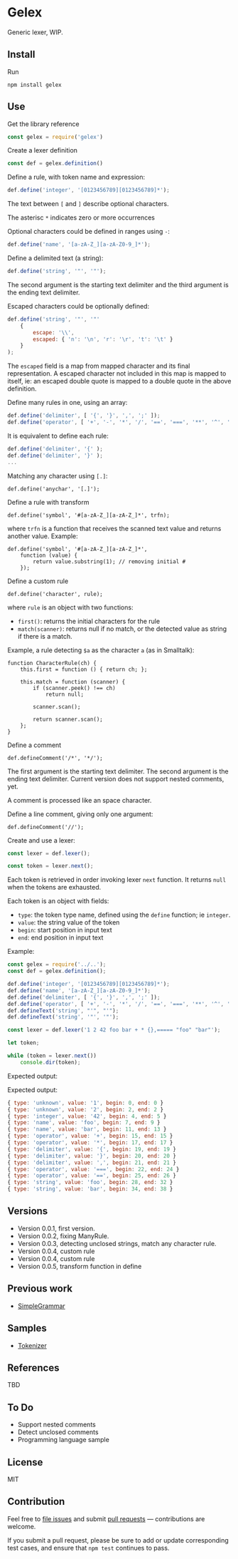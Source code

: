 # Gelex

Generic lexer, WIP.

## Install

Run
```
npm install gelex
```

## Use

Get the library reference
```js
const gelex = require('gelex')
```

Create a lexer definition
```js
const def = gelex.definition()
```

Define a rule, with token name and expression:
```js
def.define('integer', '[0123456789][0123456789]*');
```
The text between `[` and `]` describe optional characters.

The asterisc `*` indicates zero or more occurrences

Optional characters could be defined in ranges using `-`:
```js
def.define('name', '[a-zA-Z_][a-zA-Z0-9_]*');
```

Define a delimited text (a string):
```js
def.define('string', '"', '"');
```
The second argument is the starting text delimiter and the third argument is 
the ending text delimiter.

Escaped characters could be optionally defined:
```js
def.define('string', '"', '"'
    {
        escape: '\\',
        escaped: { 'n': '\n', 'r': '\r', 't': '\t' }
    }
);
```
The `escaped` field is a map from mapped character and its final
representation. A escaped character not included in this map
is mapped to itself, ie: an escaped double quote is mapped
to a double quote in the above definition.

Define many rules in one, using an array:
```js
def.define('delimiter', [ '{', '}', ',', ';' ]);
def.define('operator', [ '+', '-', '*', '/', '==', '===', '**', '^', '!', '|', '||', '&', '&&' ]);
```

It is equivalent to define each rule:
```js
def.define('delimiter', '{' );
def.define('delimiter', '}' );
...
```

Matching any character using `[.]`:
```
def.define('anychar', '[.]');
```

Define a rule with transform
```
def.define('symbol', '#[a-zA-Z_][a-zA-Z_]*', trfn);
```
where `trfn` is a function that receives the scanned text value and returns
another value. Example:

```
def.define('symbol', '#[a-zA-Z_][a-zA-Z_]*', 
    function (value) {
        return value.substring(1); // removing initial #
    });
```

Define a custom rule
```
def.define('character', rule);
```
where `rule` is an object with two functions:

- `first()`: returns the initial characters for the rule
- `match(scanner)`: returns null if no match, or the detected value as string if there is a match.

Example, a rule detecting `$a` as the character `a` (as in Smalltalk):

```
function CharacterRule(ch) {
    this.first = function () { return ch; };
    
    this.match = function (scanner) {
        if (scanner.peek() !== ch)
            return null;
        
        scanner.scan();
        
        return scanner.scan();
    };
}
```

Define a comment
```
def.defineComment('/*', '*/');
```
The first argument is the starting text delimiter. The second
argument is the ending text delimiter. Current version does not
support nested comments, yet.

A comment is processed like an space character.

Define a line comment, giving only one argument:
```
def.defineComment('//');
```


Create and use a lexer:
```js
const lexer = def.lexer();

const token = lexer.next();
```

Each token is retrieved in order invoking lexer `next` function.
It returns `null` when the tokens are exhausted.

Each token is an object with fields:

- `type`: the token type name, defined using the `define` function; ie `integer`.
- `value`: the string value of the token
- `begin`: start position in input text
- `end`: end position in input text

Example:

```js
const gelex = require('../..');
const def = gelex.definition();

def.define('integer', '[0123456789][0123456789]*');
def.define('name', '[a-zA-Z_][a-zA-Z0-9_]*');
def.define('delimiter', [ '{', '}', ',', ';' ]);
def.define('operator', [ '+', '-', '*', '/', '==', '===', '**', '^', '!', '|', '||', '&', '&&' ]);
def.defineText('string', "'", "'");
def.defineText('string', '"', '"');

const lexer = def.lexer('1 2 42 foo bar + * {},===== "foo" "bar"');

let token;

while (token = lexer.next())
    console.dir(token);

```

Expected output:

Expected output:

```js
{ type: 'unknown', value: '1', begin: 0, end: 0 }
{ type: 'unknown', value: '2', begin: 2, end: 2 }
{ type: 'integer', value: '42', begin: 4, end: 5 }
{ type: 'name', value: 'foo', begin: 7, end: 9 }
{ type: 'name', value: 'bar', begin: 11, end: 13 }
{ type: 'operator', value: '+', begin: 15, end: 15 }
{ type: 'operator', value: '*', begin: 17, end: 17 }
{ type: 'delimiter', value: '{', begin: 19, end: 19 }
{ type: 'delimiter', value: '}', begin: 20, end: 20 }
{ type: 'delimiter', value: ',', begin: 21, end: 21 }
{ type: 'operator', value: '===', begin: 22, end: 24 }
{ type: 'operator', value: '==', begin: 25, end: 26 }
{ type: 'string', value: 'foo', begin: 28, end: 32 }
{ type: 'string', value: 'bar', begin: 34, end: 38 }
```

## Versions

- Version 0.0.1, first version.
- Version 0.0.2, fixing ManyRule.
- Version 0.0.3, detecting unclosed strings, match any character rule.
- Version 0.0.4, custom rule
- Version 0.0.4, custom rule
- Version 0.0.5, transform function in define

## Previous work

- [SimpleGrammar](https://github.com/ajlopez/SimpleGrammar)

## Samples

- [Tokenizer](https://github.com/ajlopez/gelex/tree/master/samples/tokenizer)

## References

TBD

## To Do

- Support nested comments
- Detect unclosed comments
- Programming language sample

## License

MIT

## Contribution

Feel free to [file issues](https://github.com/ajlopez/gelex) and submit
[pull requests](https://github.com/ajlopez/gelex/pulls) — contributions are
welcome.

If you submit a pull request, please be sure to add or update corresponding
test cases, and ensure that `npm test` continues to pass.

